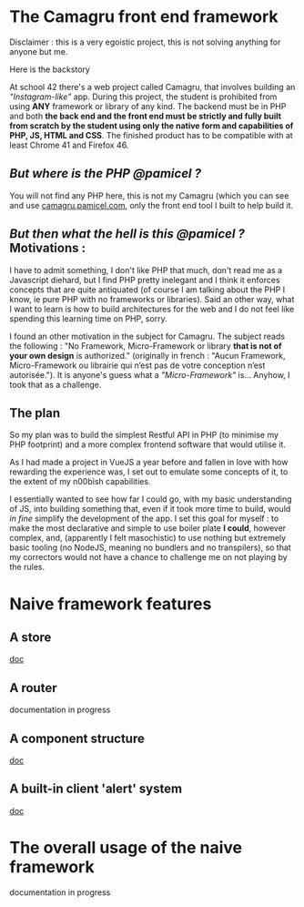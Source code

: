 # The Camagru front end framework

Disclaimer : this is a very egoistic project, this is not solving anything for anyone but me.

Here is the backstory

At school 42 there's a web project called Camagru, that involves building an _"Instagram-like"_ app. During this project, the student is prohibited from using __ANY__ framework or library of any kind. The backend must be in PHP and both __the back end and the front end must be strictly and fully built from scratch by the student using only the native form and capabilities of PHP, JS, HTML and CSS__. The finished product has to be compatible with at least Chrome 41 and Firefox 46.

## _But where is the PHP @pamicel ?_
You will not find any PHP here, this is not my Camagru (which you can see and use [camagru.pamicel.com](https://camagru.pamicel.com/), only the front end tool I built to help build it.

## _But then what the hell is this @pamicel ?_ Motivations :

I have to admit something, I don't like PHP that much, don't read me as a Javascript diehard, but I find PHP pretty inelegant and I think it enforces concepts that are quite antiquated (of course I am talking about the PHP I know, ie pure PHP with no frameworks or libraries). Said an other way, what I want to learn is how to build architectures for the web and I do not feel like spending this learning time on PHP, sorry.

I found an other motivation in the subject for Camagru. The subject reads the following : "No Framework, Micro-Framework or library __that is not of your own design__ is authorized." (originally in french : "Aucun Framework, Micro-Framework ou librairie qui n’est pas de votre conception n’est autorisée."). It is anyone's guess what a _"Micro-Framework"_ is... Anyhow, I took that as a challenge.

## The plan

So my plan was to build the simplest Restful API in PHP (to minimise my PHP footprint) and a more complex frontend software that would utilise it.

As I had made a project in VueJS a year before and fallen in love with how rewarding the experience was, I set out to emulate some concepts of it, to the extent of my n00bish capabilities.

I essentially wanted to see how far I could go, with my basic understanding of JS, into building something that, even if it took more time to build, would _in fine_ simplify the development of the app. I set this goal for myself : to make the most declarative and simple to use boiler plate **I could**, however complex, and, (apparently I felt masochistic) to use nothing but extremely basic tooling (no NodeJS, meaning no bundlers and no transpilers), so that my correctors would not have a chance to challenge me on not playing by the rules.

# Naive framework features

## A store
[doc](doc_STORE_how-the-store-works.md)

## A router
documentation in progress

## A component structure
[doc](doc_COMPONENTS.md)

## A built-in client 'alert' system
[doc](doc_ALERTS_how-alerts-work.md)


# The overall usage of the naive framework

documentation in progress
